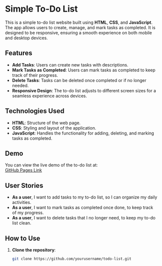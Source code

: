 # Simple To-Do List

This is a simple to-do list website built using **HTML**, **CSS**, and **JavaScript**. The app allows users to create, manage, and mark tasks as completed. It is designed to be responsive, ensuring a smooth experience on both mobile and desktop devices.

## Features
- **Add Tasks**: Users can create new tasks with descriptions.
- **Mark Tasks as Completed**: Users can mark tasks as completed to keep track of their progress.
- **Delete Tasks**: Tasks can be deleted once completed or if no longer needed.
- **Responsive Design**: The to-do list adjusts to different screen sizes for a seamless experience across devices.

## Technologies Used
- **HTML**: Structure of the web page.
- **CSS**: Styling and layout of the application.
- **JavaScript**: Handles the functionality for adding, deleting, and marking tasks as completed.

## Demo
You can view the live demo of the to-do list at:  
[GitHub Pages Link](https://aseelfatayerji.github.io/Todo-Website/)

## User Stories
- **As a user**, I want to add tasks to my to-do list, so I can organize my daily activities.
- **As a user**, I want to mark tasks as completed once done, to keep track of my progress.
- **As a user**, I want to delete tasks that I no longer need, to keep my to-do list clean.

## How to Use
1. **Clone the repository**:
   ```bash
   git clone https://github.com/yourusername/todo-list.git
